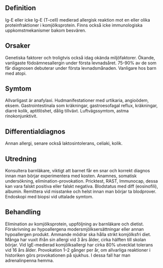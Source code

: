## Definition

Ig-E eller icke Ig-E (T-cell) medierad allergisk reaktion mot en eller olika proteinfraktioner i komjölksprotein. Finns också icke immunologiska uppkomstmekanismer bakom besvären.

## Orsaker

Genetiska faktorer och troligtvis också idag okända miljöfaktorer. Ökande, vanligaste födoämnesallergin under första levnadsåret. 75-90% av de som får diagnosen debuterar under första levnadsmånaden. Vanligare hos barn med atopi.

## Symtom

Allvarligast är anafylaxi. Hudmanifestationer med urtikaria, angioödem, eksem. Gastrointestinala som kräkningar, gastroesofagal reflux, kräkningar, diarré kolik, aptitlöshet, dålig tillväxt. Luftvägssymtom, astma rinokonjunktivit.

## Differentialdiagnos

Annan allergi, senare också laktosintolerans, celiaki, kolik.

## Utredning

Konsultera barnläkare, viktigt att barnet får en snar och korrekt diagnos innan man börjar experimentera med kosten. Anamnes, somatisk undersökning, elimination-provokation. Pricktest, RAST, Immunocap, dessa kan vara falskt positiva eller falskt negativa. Blodstatus med diff (eosinofili), albumin. Remittera vid misstanke och helst innan man börjar ta blodprover. Endoskopi med biopsi vid uttalade symtom.

## Behandling

Elimination av komjölksprotein, uppföljning av barnläkare och dietist. Förskrivning av hypoallergena modersmjölksersättningar eller annan hypoallergen produkt. Ammande mödrar ska hålla strikt komjölksfri diet. Många har vuxit ifrån sin allergi vid 3 års ålder, cirka hälften till skolan börjar. Vid IgE-medierad komjölksallergi har cirka 80% utvecklat tolerans vid 16 års ålder. Provokation 1–2 gånger per år, om allvarliga reaktioner i historiken görs provokationen på sjukhus. I dessa fall har man adrenalinpenna hemma.

